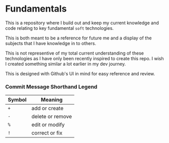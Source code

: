 # Fundamentals

This is a repository where I build out and keep my current knowledge and code relating to key fundamental `soft` technologies.

This is both meant to be a reference for future me and a display of the subjects that I have knowledge in to others.

This is not representive of my total current understanding of these technologies as I have only been recently inspired to create this repo. I wish I created something similar a lot earlier in my dev journey.

This is designed with Github's UI in mind for easy reference and review.

### Commit Message Shorthand Legend

| Symbol | Meaning |
| --- | --- |
| `+` | add or create |
| `-` | delete or remove |
| `%` | edit or modify |
| `!` | correct or fix |
